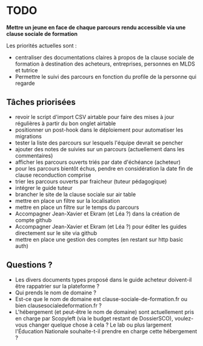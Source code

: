 # TODO

**Mettre un jeune en face de chaque parcours rendu accessible via une clause sociale de formation**

Les priorités actuelles sont :
- centraliser des documentations claires à propos de la clause sociale de formation à destination des acheteurs, entreprises, personnes en MLDS et tutrice
- Permettre le suivi des parcours en fonction du profile de la personne qui regarde

## Tâches priorisées

- revoir le script d'import CSV airtable pour faire des mises à jour régulières à partir du bon onglet airtable
- positionner un post-hook dans le déploiement pour automatiser les migrations
- tester la liste des parcours sur lesquels l'équipe devrait se pencher
- ajouter des notes de suivies sur un parcours (actuellement dans les commentaires)
- afficher les parcours ouverts triés par date d'échéance (acheteur)
- pour les parcours bientôt échus, pendre en considération la date fin de clause reconduction comprise
- trier les parcours ouverts par fraicheur (tuteur pédagogique)
- intégrer le guide tuteur
- brancher le site de la clause sociale sur air table
- mettre en place un filtre sur la localisation
- mettre en place un filtre sur le temps du parcours
- Accompagner Jean-Xavier et Ekram (et Léa ?) dans la création de compte github
- Accompagner Jean-Xavier et Ekram (et Léa ?) pour éditer les guides directement sur le site via github
- mettre en place une gestion des comptes (en restant sur http basic auth)

## Questions ?

- Les divers documents types proposé dans le guide acheteur doivent-il être rappatrier sur la plateforme ?
- Qui prends le nom de domaine ?
- Est-ce que le nom de domaine est clause-sociale-de-formation.fr ou bien clausesocialedeformation.fr ?
- L'hébergement (et peut-être le nom de domaine) sont actuellement pris en charge par Scopyleft (via le budget restant de DossierSCO), voulez-vous changer quelque chose à cela ? Le lab ou plus largement l'Éducation Nationale souhaite-t-il prendre en charge cette hébergement ?
